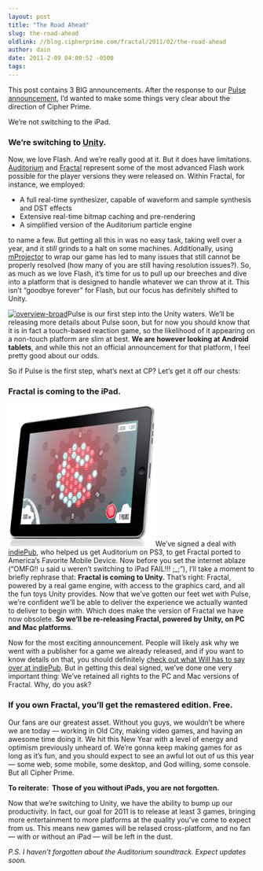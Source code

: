 ```yaml
---
layout: post
title: "The Road Ahead"
slug: the-road-ahead
oldlink: //blog.cipherprime.com/fractal/2011/02/the-road-ahead
author: dain
date: 2011-2-09 04:00:52 -0500
tags: 
---
```


This post contains 3 BIG announcements. After the response to our [Pulse announcement](http://www.cipherprime.com/2011/01/its-time-for-a-new-game-enter-pulse/), I’d wanted to make some things very clear about the direction of Cipher Prime.

We’re not switching to the iPad.

### We’re switching to [Unity](http://www.unity3d.com).

Now, we love Flash. And we’re really good at it. But it does have limitations. [Auditorium](http://www.playauditorium.com) and [Fractal](http://www.playfractal.com) represent some of the most advanced Flash work possible for the player versions they were released on. Within Fractal, for instance, we employed:

*   A full real-time synthesizer, capable of waveform and sample synthesis and DST effects
*   Extensive real-time bitmap caching and pre-rendering
*   A simplified version of the Auditorium particle engine

to name a few. But getting all this in was no easy task, taking well over a year, and it _still_ grinds to a halt on some machines. Additionally, using [mProjector](http://www.screentime.com/software/flash-projector) to wrap our game has led to many issues that still cannot be properly resolved (how many of you are still having resolution issues?). So, as much as we love Flash, it’s time for us to pull up our breeches and dive into a platform that is designed to handle whatever we can throw at it. This isn’t “goodbye forever” for Flash, but our focus has definitely shifted to Unity.

[![](/img/blog/overview-broad.jpg "overview-broad")](/img/blog/overview-broad.jpg)Pulse is our first step into the Unity waters. We’ll be releasing more details about Pulse soon, but for now you should know that it is in fact a touch-based reaction game, so the likelihood of it appearing on a non-touch platform are slim at best. **We are however looking at Android tablets**, and while this not an official announcement for that platform, I feel pretty good about our odds.

So if Pulse is the first step, what’s next at CP? Let’s get it off our chests:

### Fractal is coming to the iPad.

[![](/img/blog/fractal_ipad.png "fractal_ipad")](http://www.playfractal.com)We’ve signed a deal with [indiePub](http://indiepubgames.com), who helped us get Auditorium on PS3, to get Fractal ported to America’s Favorite Mobile Device. Now before you set the internet ablaze (“OMFG!! u said u weren’t switching to iPad FAIL!!! ;\_;”), I’ll take a moment to briefly rephrase that: **Fractal is coming to Unity.** That’s right: Fractal, powered by a real game engine, with access to the graphics card, and all the fun toys Unity provides. Now that we’ve gotten our feet wet with Pulse, we’re confident we’ll be able to deliver the experience we actually wanted to deliver to begin with. Which does make the version of Fractal we have now obsolete. **So we’ll be re-releasing Fractal, powered by Unity, on PC and Mac platforms**.

Now for the most exciting announcement. People will likely ask why we went with a publisher for a game we already released, and if you want to know details on that, you should definitely [check out what Will has to say over at indiePub](http://www.indiepubgames.com/news/cipher-prime-update). But in getting this deal signed, we’ve done one very important thing: We’ve retained all rights to the PC and Mac versions of Fractal. Why, do you ask?

### If you own Fractal, you’ll get the remastered edition. Free.

Our fans are our greatest asset. Without you guys, we wouldn’t be where we are today — working in Old City, making video games, and having an awesome time doing it. We hit this New Year with a level of energy and optimism previously unheard of. We’re gonna keep making games for as long as it’s fun, and you should expect to see an awful lot out of us this year — some web, some mobile, some desktop, and God willing, some console. But all Cipher Prime.

**To reiterate:  Those of you without iPads, you are not forgotten.**

Now that we’re switching to Unity, we have the ability to bump up our productivity. In fact, our goal for 2011 is to release at least 3 games, bringing more entertainment to more platforms at the quality you’ve come to expect from us. This means new games will be relased cross-platform, and no fan — with or without an iPad — will be left in the dust.

_P.S. I haven’t forgotten about the Auditorium soundtrack. Expect updates soon._
